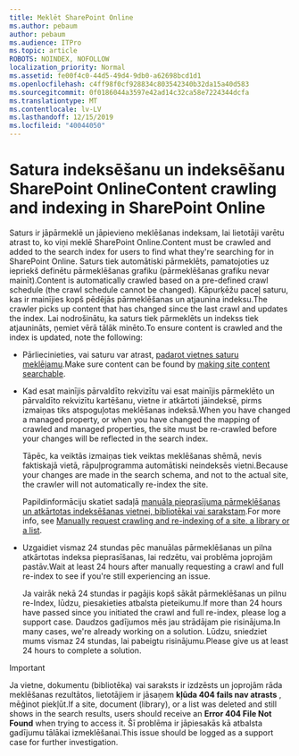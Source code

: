```yaml
---
title: Meklēt SharePoint Online
ms.author: pebaum
author: pebaum
ms.audience: ITPro
ms.topic: article
ROBOTS: NOINDEX, NOFOLLOW
localization_priority: Normal
ms.assetid: fe00f4c0-44d5-49d4-9db0-a62698bcd1d1
ms.openlocfilehash: c4ff98f0cf928834c803542340b32da15a40d583
ms.sourcegitcommit: 0f0186044a3597e42ad14c32ca58e7224344dcfa
ms.translationtype: MT
ms.contentlocale: lv-LV
ms.lasthandoff: 12/15/2019
ms.locfileid: "40044050"
---
```

# <a name="content-crawling-and-indexing-in-sharepoint-online"></a><span data-ttu-id="8feb7-102">Satura indeksēšanu un indeksēšanu SharePoint Online</span><span class="sxs-lookup"><span data-stu-id="8feb7-102">Content crawling and indexing in SharePoint Online</span></span>

<span data-ttu-id="8feb7-103">Saturs ir jāpārmeklē un jāpievieno meklēšanas indeksam, lai lietotāji varētu atrast to, ko viņi meklē SharePoint Online.</span><span class="sxs-lookup"><span data-stu-id="8feb7-103">Content must be crawled and added to the search index for users to find what they're searching for in SharePoint Online.</span></span> <span data-ttu-id="8feb7-104">Saturs tiek automātiski pārmeklēts, pamatojoties uz iepriekš definētu pārmeklēšanas grafiku (pārmeklēšanas grafiku nevar mainīt).</span><span class="sxs-lookup"><span data-stu-id="8feb7-104">Content is automatically crawled based on a pre-defined crawl schedule (the crawl schedule cannot be changed).</span></span> <span data-ttu-id="8feb7-105">Kāpurķēžu paceļ saturu, kas ir mainījies kopš pēdējās pārmeklēšanas un atjaunina indeksu.</span><span class="sxs-lookup"><span data-stu-id="8feb7-105">The crawler picks up content that has changed since the last crawl and updates the index.</span></span> <span data-ttu-id="8feb7-106">Lai nodrošinātu, ka saturs tiek pārmeklēts un indekss tiek atjaunināts, ņemiet vērā tālāk minēto.</span><span class="sxs-lookup"><span data-stu-id="8feb7-106">To ensure content is crawled and the index is updated, note the following:</span></span>

- <span data-ttu-id="8feb7-107">Pārliecinieties, vai saturu var atrast, [padarot vietnes saturu meklējamu](https://docs.microsoft.com/sharepoint/make-site-content-searchable).</span><span class="sxs-lookup"><span data-stu-id="8feb7-107">Make sure content can be found by [making site content searchable](https://docs.microsoft.com/sharepoint/make-site-content-searchable).</span></span>

- <span data-ttu-id="8feb7-108">Kad esat mainījis pārvaldīto rekvizītu vai esat mainījis pārmeklēto un pārvaldīto rekvizītu kartēšanu, vietne ir atkārtoti jāindeksē, pirms izmaiņas tiks atspoguļotas meklēšanas indeksā.</span><span class="sxs-lookup"><span data-stu-id="8feb7-108">When you have changed a managed property, or when you have changed the mapping of crawled and managed properties, the site must be re-crawled before your changes will be reflected in the search index.</span></span> 

    <span data-ttu-id="8feb7-109">Tāpēc, ka veiktās izmaiņas tiek veiktas meklēšanas shēmā, nevis faktiskajā vietā, rāpuļprogramma automātiski neindeksēs vietni.</span><span class="sxs-lookup"><span data-stu-id="8feb7-109">Because your changes are made in the search schema, and not to the actual site, the crawler will not automatically re-index the site.</span></span> 

    <span data-ttu-id="8feb7-110">Papildinformāciju skatiet sadaļā [manuāla pieprasījuma pārmeklēšanas un atkārtotas indeksēšanas vietnei, bibliotēkai vai sarakstam](https://docs.microsoft.com/sharepoint/crawl-site-conten).</span><span class="sxs-lookup"><span data-stu-id="8feb7-110">For more info, see [Manually request crawling and re-indexing of a site, a library or a list](https://docs.microsoft.com/sharepoint/crawl-site-conten).</span></span>

- <span data-ttu-id="8feb7-111">Uzgaidiet vismaz 24 stundas pēc manuālas pārmeklēšanas un pilna atkārtotas indeksa pieprasīšanas, lai redzētu, vai problēma joprojām pastāv.</span><span class="sxs-lookup"><span data-stu-id="8feb7-111">Wait at least 24 hours after manually requesting a crawl and full re-index to see if you're still experiencing an issue.</span></span> 

    <span data-ttu-id="8feb7-112">Ja vairāk nekā 24 stundas ir pagājis kopš sākāt pārmeklēšanas un pilnu re-Index, lūdzu, piesakieties atbalsta pieteikumu.</span><span class="sxs-lookup"><span data-stu-id="8feb7-112">If more than 24 hours have passed since you initiated the crawl and full re-index, please log a support case.</span></span> <span data-ttu-id="8feb7-113">Daudzos gadījumos mēs jau strādājam pie risinājuma.</span><span class="sxs-lookup"><span data-stu-id="8feb7-113">In many cases, we're already working on a solution.</span></span> <span data-ttu-id="8feb7-114">Lūdzu, sniedziet mums vismaz 24 stundas, lai pabeigtu risinājumu.</span><span class="sxs-lookup"><span data-stu-id="8feb7-114">Please give us at least 24 hours to complete a solution.</span></span>

> [!IMPORTANT]
> <span data-ttu-id="8feb7-115">Ja vietne, dokumentu (bibliotēka) vai saraksts ir izdzēsts un joprojām rāda meklēšanas rezultātos, lietotājiem ir jāsaņem **kļūda 404 fails nav atrasts** , mēģinot piekļūt.</span><span class="sxs-lookup"><span data-stu-id="8feb7-115">If a site, document (library), or a list was deleted and still shows in the search results, users should receive an **Error 404 File Not Found** when trying to access it.</span></span> <span data-ttu-id="8feb7-116">Šī problēma ir jāpiesakās kā atbalsta gadījumu tālākai izmeklēšanai.</span><span class="sxs-lookup"><span data-stu-id="8feb7-116">This issue should be logged as a support case for further investigation.</span></span> 



